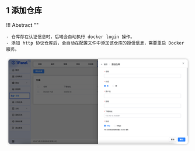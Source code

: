 ## 1 添加仓库

!!! Abstract ""

    - 仓库存在认证信息时，后端会自动执行 docker login 操作。
    - 添加 http 协议仓库后，会自动在配置文件中添加该仓库的授信信息，需要重启 Docker 服务。

![img.png](../../img/containers/repo_create.png)